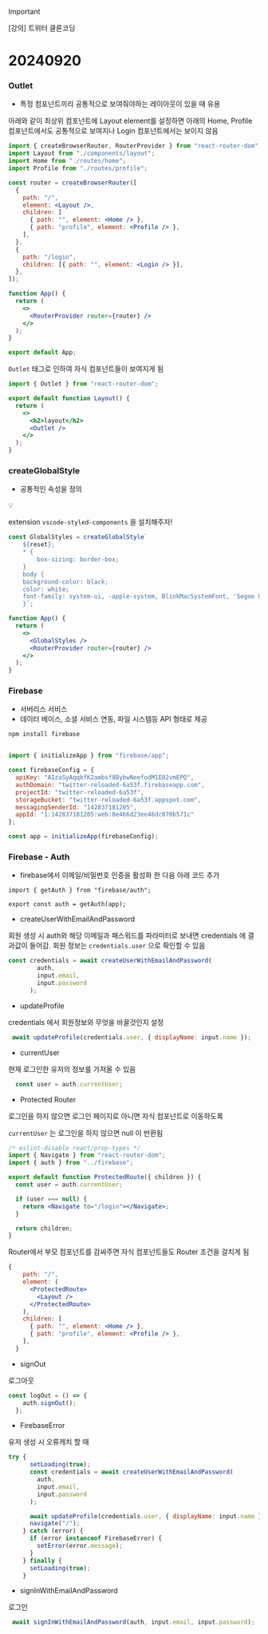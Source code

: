 > [!IMPORTANT]
> [강의] 트위터 클론코딩

# 20240920
### Outlet

- 특정 컴포넌트끼리 공통적으로 보여줘야하는 레이아웃이 있을 때 유용

아래와 같이 최상위 컴포넌트에 Layout element를 설정하면 아래의 Home, Profile 컴포넌트에서도 공통적으로 보여지나 Login 컴포넌트에서는 보이지 않음

```jsx
import { createBrowserRouter, RouterProvider } from "react-router-dom";
import Layout from "./components/layout";
import Home from "./routes/home";
import Profile from "./routes/profile";

const router = createBrowserRouter([
  {
    path: "/",
    element: <Layout />,
    children: [
      { path: "", element: <Home /> },
      { path: "profile", element: <Profile /> },
    ],
  },
  {
    path: "/login",
    children: [{ path: "", element: <Login /> }],
  },
]);

function App() {
  return (
    <>
      <RouterProvider router={router} />
    </>
  );
}

export default App;

```

`Outlet` 태그로 인하여 자식 컴포넌트들이 보여지게 됨

```jsx
import { Outlet } from "react-router-dom";

export default function Layout() {
  return (
    <>
      <h2>layout</h2>
      <Outlet />
    </>
  );
}

```

### createGlobalStyle

- 공통적인 속성을 정의

<aside>
💡

extension `vscode-styled-components` 을 설치해주자!

</aside>

```jsx
const GlobalStyles = createGlobalStyle`
    ${reset};
    * {
        box-sizing: border-box;
    }
    body {
    background-color: black;
    color: white;
    font-family: system-ui, -apple-system, BlinkMacSystemFont, 'Segoe UI', Roboto, Oxygen, Ubuntu, Cantarell, 'Open Sans', 'Helvetica Neue', sans-serif;
    }`;

function App() {
  return (
    <>
      <GlobalStyles />
      <RouterProvider router={router} />
    </>
  );
}
```

### Firebase

- 서버리스 서비스
- 데이터 베이스, 소셜 서비스 연동, 파일 시스템등 API 형태로 제공

```bash
npm install firebase
```

```jsx

import { initializeApp } from "firebase/app";

const firebaseConfig = {
  apiKey: "AIzaSyAqqkfK2ambsf8BybwNeefodM1E02vmEPQ",
  authDomain: "twitter-reloaded-6a53f.firebaseapp.com",
  projectId: "twitter-reloaded-6a53f",
  storageBucket: "twitter-reloaded-6a53f.appspot.com",
  messagingSenderId: "142837181205",
  appId: "1:142837181205:web:8e466d23ee46dc070b571c"
};

const app = initializeApp(firebaseConfig);
```

### Firebase - Auth

- firebase에서 이메일/비밀번호 인증을 활성화 한 다음 아래 코드 추가

```
import { getAuth } from "firebase/auth";

export const auth = getAuth(app);
```

- createUserWithEmailAndPassword

회원 생성 시 auth와 해당 이메일과 패스워드를 파라미터로 보내면 credentials 에 결과값이 들어감. 회원 정보는 `credentials.user` 으로 확인할 수 있음

```jsx
const credentials = await createUserWithEmailAndPassword(
        auth,
        input.email,
        input.password
      );
```

- updateProfile

credentials 에서 회원정보와 무엇을 바꿀것인지 설정

```jsx
 await updateProfile(credentials.user, { displayName: input.name });
```

- currentUser

현재 로그인한 유저의 정보를 가져올 수 있음

```jsx
  const user = auth.currentUser;
```

- Protected Router

로그인을 하지 않으면 로그인 페이지로 아니면 자식 컴포넌트로 이동하도록

`currentUser` 는 로그인을 하지 않으면 null 이 반환됨

```jsx
/* eslint-disable react/prop-types */
import { Navigate } from "react-router-dom";
import { auth } from "../firebase";

export default function ProtectedRoute({ children }) {
  const user = auth.currentUser;

  if (user === null) {
    return <Navigate to="/login"></Navigate>;
  }

  return children;
}

```

Router에서 부모 컴포넌트를 감싸주면 자식 컴포넌트들도 Router 조건을 걸치게 됨

```jsx
{
    path: "/",
    element: (
      <ProtectedRoute>
        <Layout />
      </ProtectedRoute>
    ),
    children: [
      { path: "", element: <Home /> },
      { path: "profile", element: <Profile /> },
    ],
  }
```

- signOut

로그아웃

```jsx
const logOut = () => {
    auth.signOut();
  };
```

- FirebaseError

유저 생성 시 오류캐치 할 때

```jsx
try {
      setLoading(true);
      const credentials = await createUserWithEmailAndPassword(
        auth,
        input.email,
        input.password
      );

      await updateProfile(credentials.user, { displayName: input.name });
      navigate("/");
    } catch (error) {
      if (error instanceof FirebaseError) {
        setError(error.message);
      }
    } finally {
      setLoading(true);
    }
```

- signInWithEmailAndPassword

로그인 

```jsx
 await signInWithEmailAndPassword(auth, input.email, input.password);
```
